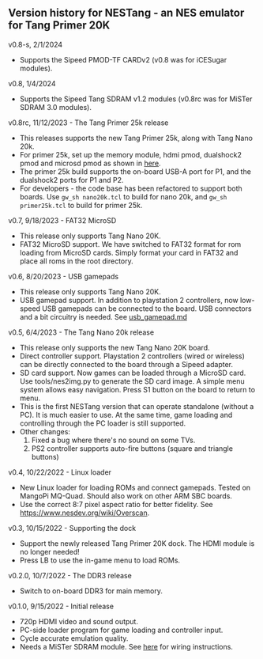 
## Version history for NESTang - an NES emulator for Tang Primer 20K
v0.8-s, 2/1/2024
- Supports the Sipeed PMOD-TF CARDv2 (v0.8 was for iCESugar modules).

v0.8, 1/4/2024
- Supports the Sipeed Tang SDRAM v1.2 modules (v0.8rc was for MiSTer SDRAM 3.0 modules).

v0.8rc, 11/12/2023 - The Tang Primer 25k release
- This releases supports the new Tang Primer 25k, along with Tang Nano 20k.
- For primer 25k, set up the memory module, hdmi pmod, dualshock2 pmod and microsd pmod as shown in [here](doc/images/primer25k_setup.jpg).
- The primer 25k build supports the on-board USB-A port for P1, and the dualshock2 ports for P1 and P2.
- For developers - the code base has been refactored to support both boards. Use `gw_sh nano20k.tcl` to build for nano 20k, and `gw_sh primer25k.tcl` to build for primer 25k.

v0.7, 9/18/2023 - FAT32 MicroSD
- This release only supports Tang Nano 20K.
- FAT32 MicroSD support. We have switched to FAT32 format for rom loading from MicroSD cards. Simply format your card in FAT32 and place all roms in the root directory.

v0.6, 8/20/2023 - USB gamepads
- This release only supports Tang Nano 20K.
- USB gamepad support. In addition to playstation 2 controllers, now low-speed USB gamepads can be connected to the board. USB connectors and a bit circuitry is needed. See [usb_gamepad.md](doc/usb_gamepad.md)

v0.5, 6/4/2023 - The Tang Nano 20k release
- This release only supports the new Tang Nano 20K board.
- Direct controller support. Playstation 2 controllers (wired or wireless) can be directly 
  connected to the board through a Sipeed adapter.
- SD card support. Now games can be loaded through a MicroSD card. Use tools/nes2img.py to
  generate the SD card image. A simple menu system allows easy navigation. Press S1 button
  on the board to return to menu. 
- This is the first NESTang version that can operate standalone (without a PC). It is much 
  easier to use. At the same time, game loading and controlling through the PC loader is 
  still supported.
- Other changes: 
  1. Fixed a bug where there's no sound on some TVs.
  2. PS2 controller supports auto-fire buttons (square and triangle buttons)

v0.4, 10/22/2022 - Linux loader
- New Linux loader for loading ROMs and connect gamepads.  Tested on MangoPi MQ-Quad. Should 
  also work on other ARM SBC boards.
- Use the correct 8:7 pixel aspect ratio for better fidelity. See https://www.nesdev.org/wiki/Overscan. 

v0.3, 10/15/2022 - Supporting the dock 
- Support the newly released Tang Primer 20K dock. The HDMI module is no longer needed!
- Press LB to use the in-game menu to load ROMs.

v0.2.0, 10/7/2022 - The DDR3 release
* Switch to on-board DDR3 for main memory.

v0.1.0, 9/15/2022 - Initial release
* 720p HDMI video and sound output.
* PC-side loader program for game loading and controller input.
* Cycle accurate emulation quality.
* Needs a MiSTer SDRAM module. See [here](https://github.com/nand2mario/nestang/blob/3e79993cb50d348ecec3a7860ad9d4c9c64ea319/doc/wiring.md) 
  for wiring instructions.
